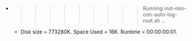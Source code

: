 * >>>>>>>>> Running inst-min-con-auto-log-root.sh ...
  * Disk size = 773280K. Space Used = 16K. Runtime = 00:00:00:01.
